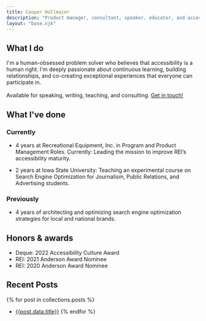 ```yaml
---
title: Cooper Hollmaier
description: "Product manager, consultant, speaker, educator, and accessiblity advocate."
layout: "base.njk"
---
```


## What I do
I'm a human-obsessed problem solver who believes that accessibility is a human right. I'm deeply passionate about continuous learning, building relationships, and co-creating exceptional experiences that everyone can participate in.
\
\
Available for speaking, writing, teaching, and consulting. [Get in touch!](mailto:cooper@hollmaier.com)
## What I've done
### Currently
- 4 years at Recreational Equipment, Inc. in Program and Product Management Roles. Currently: Leading the mission to improve REI’s accessibility maturity.

- 2 years at Iowa State University: Teaching an experimental course on Search Engine Optimization for Journalism, Public Relations, and Advertising students.

### Previously

- 4 years of architecting and optimizing search engine optimization strategies for local and national brands.

## Honors & awards
- Deque: 2022 Accessibility Culture Award
- REI: 2021 Anderson Award Nominee
- REI: 2020 Anderson Award Nominee
## Recent Posts
{% for post in collections.posts %}
- [{{post.data.title}}]({{post.url}})
{% endfor %}